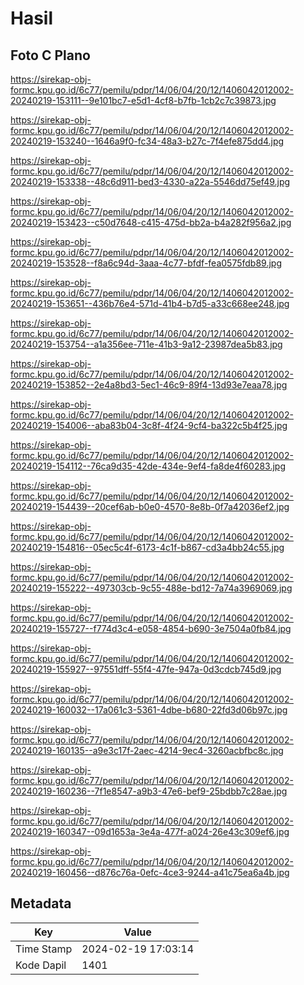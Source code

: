 # Hasil

## Foto C Plano

https://sirekap-obj-formc.kpu.go.id/6c77/pemilu/pdpr/14/06/04/20/12/1406042012002-20240219-153111--9e101bc7-e5d1-4cf8-b7fb-1cb2c7c39873.jpg

https://sirekap-obj-formc.kpu.go.id/6c77/pemilu/pdpr/14/06/04/20/12/1406042012002-20240219-153240--1646a9f0-fc34-48a3-b27c-7f4efe875dd4.jpg

https://sirekap-obj-formc.kpu.go.id/6c77/pemilu/pdpr/14/06/04/20/12/1406042012002-20240219-153338--48c6d911-bed3-4330-a22a-5546dd75ef49.jpg

https://sirekap-obj-formc.kpu.go.id/6c77/pemilu/pdpr/14/06/04/20/12/1406042012002-20240219-153423--c50d7648-c415-475d-bb2a-b4a282f956a2.jpg

https://sirekap-obj-formc.kpu.go.id/6c77/pemilu/pdpr/14/06/04/20/12/1406042012002-20240219-153528--f8a6c94d-3aaa-4c77-bfdf-fea0575fdb89.jpg

https://sirekap-obj-formc.kpu.go.id/6c77/pemilu/pdpr/14/06/04/20/12/1406042012002-20240219-153651--436b76e4-571d-41b4-b7d5-a33c668ee248.jpg

https://sirekap-obj-formc.kpu.go.id/6c77/pemilu/pdpr/14/06/04/20/12/1406042012002-20240219-153754--a1a356ee-711e-41b3-9a12-23987dea5b83.jpg

https://sirekap-obj-formc.kpu.go.id/6c77/pemilu/pdpr/14/06/04/20/12/1406042012002-20240219-153852--2e4a8bd3-5ec1-46c9-89f4-13d93e7eaa78.jpg

https://sirekap-obj-formc.kpu.go.id/6c77/pemilu/pdpr/14/06/04/20/12/1406042012002-20240219-154006--aba83b04-3c8f-4f24-9cf4-ba322c5b4f25.jpg

https://sirekap-obj-formc.kpu.go.id/6c77/pemilu/pdpr/14/06/04/20/12/1406042012002-20240219-154112--76ca9d35-42de-434e-9ef4-fa8de4f60283.jpg

https://sirekap-obj-formc.kpu.go.id/6c77/pemilu/pdpr/14/06/04/20/12/1406042012002-20240219-154439--20cef6ab-b0e0-4570-8e8b-0f7a42036ef2.jpg

https://sirekap-obj-formc.kpu.go.id/6c77/pemilu/pdpr/14/06/04/20/12/1406042012002-20240219-154816--05ec5c4f-6173-4c1f-b867-cd3a4bb24c55.jpg

https://sirekap-obj-formc.kpu.go.id/6c77/pemilu/pdpr/14/06/04/20/12/1406042012002-20240219-155222--497303cb-9c55-488e-bd12-7a74a3969069.jpg

https://sirekap-obj-formc.kpu.go.id/6c77/pemilu/pdpr/14/06/04/20/12/1406042012002-20240219-155727--f774d3c4-e058-4854-b690-3e7504a0fb84.jpg

https://sirekap-obj-formc.kpu.go.id/6c77/pemilu/pdpr/14/06/04/20/12/1406042012002-20240219-155927--97551dff-55f4-47fe-947a-0d3cdcb745d9.jpg

https://sirekap-obj-formc.kpu.go.id/6c77/pemilu/pdpr/14/06/04/20/12/1406042012002-20240219-160032--17a061c3-5361-4dbe-b680-22fd3d06b97c.jpg

https://sirekap-obj-formc.kpu.go.id/6c77/pemilu/pdpr/14/06/04/20/12/1406042012002-20240219-160135--a9e3c17f-2aec-4214-9ec4-3260acbfbc8c.jpg

https://sirekap-obj-formc.kpu.go.id/6c77/pemilu/pdpr/14/06/04/20/12/1406042012002-20240219-160236--7f1e8547-a9b3-47e6-bef9-25bdbb7c28ae.jpg

https://sirekap-obj-formc.kpu.go.id/6c77/pemilu/pdpr/14/06/04/20/12/1406042012002-20240219-160347--09d1653a-3e4a-477f-a024-26e43c309ef6.jpg

https://sirekap-obj-formc.kpu.go.id/6c77/pemilu/pdpr/14/06/04/20/12/1406042012002-20240219-160456--d876c76a-0efc-4ce3-9244-a41c75ea6a4b.jpg


## Metadata

| Key        | Value               |
| ---------- | ------------------- |
| Time Stamp | 2024-02-19 17:03:14 |
| Kode Dapil | 1401                |



